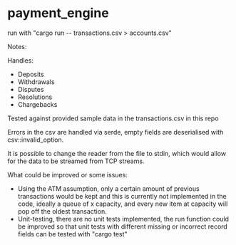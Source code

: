 # payment_engine

run with "cargo run -- transactions.csv > accounts.csv"

Notes:

Handles:
* Deposits
* Withdrawals
* Disputes
* Resolutions
* Chargebacks
  
Tested against provided sample data in the transactions.csv in this repo

Errors in the csv are handled via serde, empty fields are deserialised with csv::invalid_option.

It is possible to change the reader from the file to stdin, which would allow for the data to be streamed from TCP streams.

What could be improved or some issues:
* Using the ATM assumption, only a certain amount of previous transactions would be kept and this is currently not implemented in the code, ideally a queue of x capacity, and every new item at capacity will pop off the oldest transaction.
* Unit-testing, there are no unit tests implemented, the run function could be improved so that unit tests with different missing or incorrect record fields can be tested with "cargo test" 


